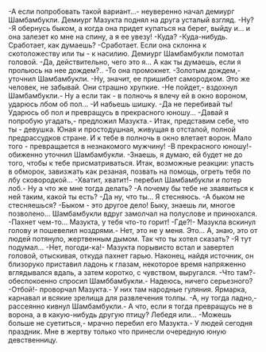   -А если попробовать такой вариант...- неуверенно начал демиург Шамбамбукли. Демиург Мазукта поднял на друга усталый взгляд.
-Ну?
-Я обернусь быком, а когда она придет купаться на берег, выйду и... и она залезет ко мне на спину, а я ее увезу!
-Куда?
-Куда-нибудь. Сработает, как думаешь?
-Сработает. Если она склонна к скотоложеству или ты - к насилию.
Демиург Шамбамбукли помотал головой.
-Да, действительно, чего это я... А как ты думаешь, если я прольюсь на нее дождем?..
-То она промокнет.
-Золотым дождем,- уточнил Шамбамбукли.
-Ну, значит, ее пришибет самородком. Это же человек, не забывай. Они страшно хрупкие.
-Не пойдет,- вздохнул Шамбамбукли.- Ну а если так - в полночь я влечу ей в окно вороном, ударюсь лбом об пол...
-И набьешь шишку.
-Да не перебивай ты! Ударюсь об пол и превращусь в прекрасного юношу...
-Давай я попробую угадать,- предложил Мазукта.- Итак, представим себе, что ты - девушка. Юная и простодушная, живущая в отсталой, полной предрассудков стране. И к тебе в полночь в окно влетает ворон. Мало того - превращается в незнакомого мужчину!
-В прекрасного юношу!- обиженно уточнил Шамбамбукли.
-Знаешь, я думаю, ей будет не до того, чтобы к тебе присматриваться. Итак, возможные реакции: упасть в обморок, завизжать как резаная, позвать на помощь, огреть тебя по лбу сковородкой...
-Хватит, хватит!- перебил Шамбамбукли и потер лоб.- Ну а что же мне тогда делать?
-А почему бы тебе не зяаявиться к ней таким, какой ты есть?
-Да ну, что ты... Я стесняюсь.
-А быком не стесняешься?
-Быком - это другое дело! Быку, знаешь ли, многое позволено...
Шамбамбукли вдруг замолчал на полуслове и принюхался.
-Пахнет чем-то... Мазукта, у тебя что-то горит!
-Где?!- Мазукла вскинул голову и пошевелил ноздрями.- Нет, это не у меня. Это... А, знаю, это от людей потянуло, жертвенным дымом. Так что ты хотел сказать?
-Я тут подумал...
-Нет, погоди-ка!- Мазукта порывисто встал и завертел головой, отыскивая, откуда пахнет гарью. Наконец, найдя источник, он близоруко приставил ладонь к глазам, некоторое время напряженно вглядывался вдаль, а затем коротко, с чувством, выругался.
-Что там?- обеспокоенно спросил Шамббамбукли.- Надеюсь, ничего серьезного?
-Отбой!- проворчал Мазукта.- У них там народные гуляния. Ярмарка, карнавал и всякие зрелища для развлечения толпы.
-А, ну тогда ладно,- рассеянно кивнул Шамбамбукли.- А что, если я тогда превращусь не в ворона, а в какую-нибудь другую птицу? Лебедя или...
-Можешь больше не суетиться,- мрачно перебил его Мазукта.- У людей сегодня праздник. Мне в жертву только что принесли очередную юную девственницу.      